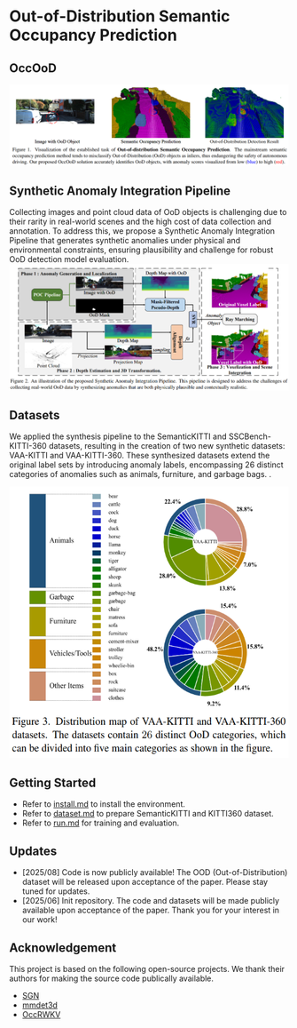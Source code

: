 # Out-of-Distribution Semantic Occupancy Prediction
## OccOoD
![visualization](https://github.com/7uHeng/OccOoD/blob/main/asserts/Visualization.png)
## Synthetic Anomaly Integration Pipeline
Collecting images and point cloud data of OoD objects is
challenging due to their rarity in real-world scenes and the
high cost of data collection and annotation. To address this,
we propose a Synthetic Anomaly Integration Pipeline that
generates synthetic anomalies under physical and environmental constraints, ensuring plausibility and challenge for
robust OoD detection model evaluation.
![Synthetic Anomaly Integration Pipeline](https://github.com/7uHeng/OccOoD/blob/main/asserts/Pipeline.png)
## Datasets
We applied the synthesis pipeline to the SemanticKITTI and SSCBench-KITTI-360 datasets,
resulting in the creation of two new synthetic datasets:
VAA-KITTI and VAA-KITTI-360. These synthesized
datasets extend the original label sets by introducing
anomaly labels, encompassing 26 distinct categories of
anomalies such as animals, furniture, and garbage bags.
.<div align=center><img src="https://github.com/7uHeng/OccOoD/blob/main/asserts/Distribution.png" width="523.5" height="488.25" /></div>
## Getting Started
* Refer to [install.md](https://github.com/7uHeng/OccOoD/blob/main/docs/install.md) to install the environment.
* Refer to [dataset.md](https://github.com/7uHeng/OccOoD/blob/main/docs/dataset.md) to prepare SemanticKITTI and KITTI360 dataset.
* Refer to [run.md](https://github.com/7uHeng/OccOoD/blob/main/docs/run.md) for training and evaluation.
## Updates
* [2025/08] Code is now publicly available! The OOD (Out-of-Distribution) dataset will be released upon acceptance of the paper.  Please stay tuned for updates.
* [2025/06] Init repository. The code and datasets will be made publicly available upon acceptance of the paper. Thank you for your interest in our work!
## Acknowledgement
This project is based on the following open-source projects. We thank their authors for making the source code publically available.
* [SGN](https://github.com/Jieqianyu/SGN)
* [mmdet3d](https://github.com/open-mmlab/mmdetection3d)
* [OccRWKV](https://github.com/jmwang0117/OccRWKV)

